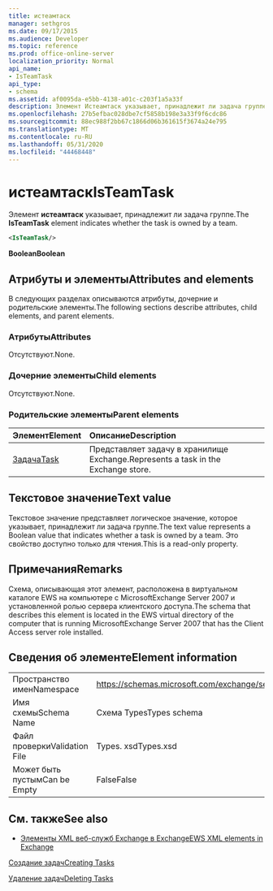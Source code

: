 ```yaml
---
title: истеамтаск
manager: sethgros
ms.date: 09/17/2015
ms.audience: Developer
ms.topic: reference
ms.prod: office-online-server
localization_priority: Normal
api_name:
- IsTeamTask
api_type:
- schema
ms.assetid: af0095da-e5bb-4138-a01c-c203f1a5a33f
description: Элемент Истеамтаск указывает, принадлежит ли задача группе.
ms.openlocfilehash: 27b5efbac028dbe7cf5858b198e3a33f9f6cdc86
ms.sourcegitcommit: 88ec988f2bb67c1866d06b361615f3674a24e795
ms.translationtype: MT
ms.contentlocale: ru-RU
ms.lasthandoff: 05/31/2020
ms.locfileid: "44468448"
---
```

# <a name="isteamtask"></a><span data-ttu-id="4c892-103">истеамтаск</span><span class="sxs-lookup"><span data-stu-id="4c892-103">IsTeamTask</span></span>

<span data-ttu-id="4c892-104">Элемент **истеамтаск** указывает, принадлежит ли задача группе.</span><span class="sxs-lookup"><span data-stu-id="4c892-104">The **IsTeamTask** element indicates whether the task is owned by a team.</span></span> 
  
```xml
<IsTeamTask/>
```

 <span data-ttu-id="4c892-105">**Boolean**</span><span class="sxs-lookup"><span data-stu-id="4c892-105">**Boolean**</span></span>
## <a name="attributes-and-elements"></a><span data-ttu-id="4c892-106">Атрибуты и элементы</span><span class="sxs-lookup"><span data-stu-id="4c892-106">Attributes and elements</span></span>

<span data-ttu-id="4c892-107">В следующих разделах описываются атрибуты, дочерние и родительские элементы.</span><span class="sxs-lookup"><span data-stu-id="4c892-107">The following sections describe attributes, child elements, and parent elements.</span></span>
  
### <a name="attributes"></a><span data-ttu-id="4c892-108">Атрибуты</span><span class="sxs-lookup"><span data-stu-id="4c892-108">Attributes</span></span>

<span data-ttu-id="4c892-109">Отсутствуют.</span><span class="sxs-lookup"><span data-stu-id="4c892-109">None.</span></span>
  
### <a name="child-elements"></a><span data-ttu-id="4c892-110">Дочерние элементы</span><span class="sxs-lookup"><span data-stu-id="4c892-110">Child elements</span></span>

<span data-ttu-id="4c892-111">Отсутствуют.</span><span class="sxs-lookup"><span data-stu-id="4c892-111">None.</span></span>
  
### <a name="parent-elements"></a><span data-ttu-id="4c892-112">Родительские элементы</span><span class="sxs-lookup"><span data-stu-id="4c892-112">Parent elements</span></span>

|<span data-ttu-id="4c892-113">**Элемент**</span><span class="sxs-lookup"><span data-stu-id="4c892-113">**Element**</span></span>|<span data-ttu-id="4c892-114">**Описание**</span><span class="sxs-lookup"><span data-stu-id="4c892-114">**Description**</span></span>|
|:-----|:-----|
|[<span data-ttu-id="4c892-115">Задача</span><span class="sxs-lookup"><span data-stu-id="4c892-115">Task</span></span>](task.md) <br/> |<span data-ttu-id="4c892-116">Представляет задачу в хранилище Exchange.</span><span class="sxs-lookup"><span data-stu-id="4c892-116">Represents a task in the Exchange store.</span></span>  <br/> |
   
## <a name="text-value"></a><span data-ttu-id="4c892-117">Текстовое значение</span><span class="sxs-lookup"><span data-stu-id="4c892-117">Text value</span></span>

<span data-ttu-id="4c892-118">Текстовое значение представляет логическое значение, которое указывает, принадлежит ли задача группе.</span><span class="sxs-lookup"><span data-stu-id="4c892-118">The text value represents a Boolean value that indicates whether a task is owned by a team.</span></span> <span data-ttu-id="4c892-119">Это свойство доступно только для чтения.</span><span class="sxs-lookup"><span data-stu-id="4c892-119">This is a read-only property.</span></span>
  
## <a name="remarks"></a><span data-ttu-id="4c892-120">Примечания</span><span class="sxs-lookup"><span data-stu-id="4c892-120">Remarks</span></span>

<span data-ttu-id="4c892-121">Схема, описывающая этот элемент, расположена в виртуальном каталоге EWS на компьютере с MicrosoftExchange Server 2007 и установленной ролью сервера клиентского доступа.</span><span class="sxs-lookup"><span data-stu-id="4c892-121">The schema that describes this element is located in the EWS virtual directory of the computer that is running MicrosoftExchange Server 2007 that has the Client Access server role installed.</span></span>
  
## <a name="element-information"></a><span data-ttu-id="4c892-122">Сведения об элементе</span><span class="sxs-lookup"><span data-stu-id="4c892-122">Element information</span></span>

|||
|:-----|:-----|
|<span data-ttu-id="4c892-123">Пространство имен</span><span class="sxs-lookup"><span data-stu-id="4c892-123">Namespace</span></span>  <br/> |https://schemas.microsoft.com/exchange/services/2006/types  <br/> |
|<span data-ttu-id="4c892-124">Имя схемы</span><span class="sxs-lookup"><span data-stu-id="4c892-124">Schema Name</span></span>  <br/> |<span data-ttu-id="4c892-125">Схема Types</span><span class="sxs-lookup"><span data-stu-id="4c892-125">Types schema</span></span>  <br/> |
|<span data-ttu-id="4c892-126">Файл проверки</span><span class="sxs-lookup"><span data-stu-id="4c892-126">Validation File</span></span>  <br/> |<span data-ttu-id="4c892-127">Types. xsd</span><span class="sxs-lookup"><span data-stu-id="4c892-127">Types.xsd</span></span>  <br/> |
|<span data-ttu-id="4c892-128">Может быть пустым</span><span class="sxs-lookup"><span data-stu-id="4c892-128">Can be Empty</span></span>  <br/> |<span data-ttu-id="4c892-129">False</span><span class="sxs-lookup"><span data-stu-id="4c892-129">False</span></span>  <br/> |
   
## <a name="see-also"></a><span data-ttu-id="4c892-130">См. также</span><span class="sxs-lookup"><span data-stu-id="4c892-130">See also</span></span>



- [<span data-ttu-id="4c892-131">Элементы XML веб-служб Exchange в Exchange</span><span class="sxs-lookup"><span data-stu-id="4c892-131">EWS XML elements in Exchange</span></span>](ews-xml-elements-in-exchange.md)


[<span data-ttu-id="4c892-132">Создание задач</span><span class="sxs-lookup"><span data-stu-id="4c892-132">Creating Tasks</span></span>](https://msdn.microsoft.com/library/0ef97334-e8a0-4f67-a23a-dd9e2bbad49f%28Office.15%29.aspx)
  
[<span data-ttu-id="4c892-133">Удаление задач</span><span class="sxs-lookup"><span data-stu-id="4c892-133">Deleting Tasks</span></span>](https://msdn.microsoft.com/library/a3d7e25f-8a35-4901-b1d9-d31f418ab340%28Office.15%29.aspx)

